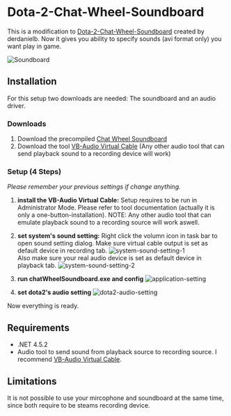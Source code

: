 # Dota-2-Chat-Wheel-Soundboard
This is a modification to [Dota-2-Chat-Wheel-Soundboard](https://github.com/derdanielb/Dota-2-Chat-Wheel-Soundboard) created by derdanielb. Now it gives you ability to specify sounds (avi format only) you want play in game.

![Soundboard](./ChatWheelSoundboard/application.png "Soundboard")

## Installation
For this setup two downloads are needed: The soundboard and an audio driver.
### Downloads

1. Download the precompiled [Chat Wheel Soundboard](./ChatWheelSoundboard.zip)
2. Download the tool [VB-Audio Virtual Cable](https://vb-audio.com/Cable/index.htm)
(Any other audio tool that can send playback sound to a recording device will work)

### Setup (4 Steps)

*Please remember your previous settings if change anything.*

1. __install the VB-Audio Virtual Cable:__
Setup requires to be run in Administrator Mode. Please refer to tool documentation (actually it is only a one-button-installation).
NOTE: Any other audio tool that can emulate playback sound to a recording source will work aswell.


2. __set system's sound setting:__
Right click the volumn icon in task bar to open sound setting dialog. Make sure virtual cable output is set as default device in recording tab. 
![system-sound-setting-1](./ChatWheelSoundboard/system-sound-setting-1.png "system-sound-setting-1")</br>
Also make sure your real audio device is set as default device in playback tab. ![system-sound-setting-2](./ChatWheelSoundboard/system-sound-setting-2.png "system-sound-setting-2")

3. __run chatWheelSoundboard.exe and config__
![application-setting](./ChatWheelSoundboard/application-setting.png "application-setting")

4. __set dota2's audio setting__
![dota2-audio-setting](./ChatWheelSoundboard/dota2-audio-setting.png "dota2-audio-setting")

Now everything is ready.

## Requirements
- .NET 4.5.2
- Audio tool to send sound from playback source to recording source. I recommend [VB-Audio Virtual Cable](https://www.vb-audio.com/Cable/index.htm#DownloadCable).

## Limitations
It is not possible to use your mircophone and soundboard at the same time, since both require to be steams recording device.